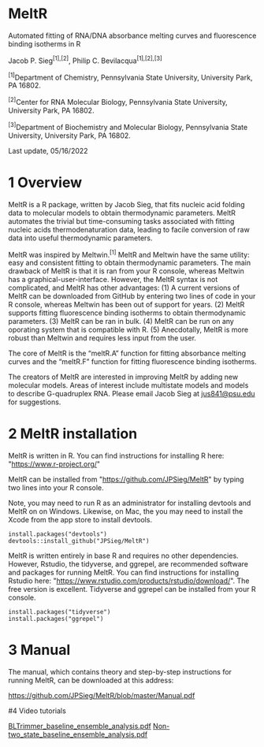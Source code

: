 # MeltR

Automated fitting of RNA/DNA absorbance melting curves and fluorescence binding isotherms in R

Jacob P. Sieg<sup>[1],[2]</sup>, Philip C. Bevilacqua<sup>[1],[2],[3]</sup>

<sup>[1]</sup>Department of Chemistry, Pennsylvania State University, University Park, PA 16802.

<sup>[2]</sup>Center for RNA Molecular Biology, Pennsylvania State University, University Park, PA 16802.

<sup>[3]</sup>Department of Biochemistry and Molecular Biology, Pennsylvania State University, University Park, PA 16802.

Last update, 05/16/2022

# 1 Overview

MeltR is a R package, written by Jacob Sieg, that fits nucleic acid folding data to molecular models to obtain thermodynamic parameters. MeltR automates the trivial but time-consuming tasks associated with fitting nucleic acids thermodenaturation data, leading to facile conversion of raw data into useful thermodynamic parameters.

MeltR was inspired by Meltwin.<sup>[1]</sup> MeltR and Meltwin have the same utility: easy and consistent fitting to obtain thermodynamic parameters. The main drawback of MeltR is that it is ran from your R console, whereas Meltwin has a graphical-user-interface. However, the MeltR syntax is not complicated, and MeltR has other advantages: (1) A current versions of MeltR can be downloaded from GitHub by entering two lines of code in your R console, whereas Meltwin has been out of support for years. (2) MeltR supports fitting fluorescence binding isotherms to obtain thermodynamic parameters. (3) MeltR can be ran in bulk. (4) MeltR can be run on any oporating system that is compatible with R. (5) Anecdotally, MeltR is more robust than Meltwin and requires less input from the user.

The core of MeltR is the “meltR.A” function for fitting absorbance melting curves and the “meltR.F” function for fitting fluorescence binding isotherms.

The creators of MeltR are interested in improving MeltR by adding new molecular models. Areas of interest include multistate models and models to describe G-quadruplex RNA. Please email Jacob Sieg at jus841@psu.edu for suggestions.  

# 2 MeltR installation

MeltR is written in R. You can find instructions for installing R here: "https://www.r-project.org/"

MeltR can be installed from "https://github.com/JPSieg/MeltR" by typing two lines into your R console. 

Note, you may need to run R as an administrator for installing devtools and MeltR on on Windows. Likewise, on Mac, the you may need to install the Xcode from the app store to install devtools.

```{r}
install.packages("devtools")
devtools::install_github("JPSieg/MeltR")
```

MeltR is written entirely in base R and requires no other dependencies. However, Rstudio, the tidyverse, and ggrepel, are recommended software and packages for running MeltR. You can find instructions for installing Rstudio here: "https://www.rstudio.com/products/rstudio/download/". The free version is excellent. Tidyverse and ggrepel can be installed from your R console.

```{r}
install.packages("tidyverse")
install.packages("ggrepel")
```


# 3 Manual

The manual, which contains theory and step-by-step instructions for running MeltR, can be downloaded at this address:

https://github.com/JPSieg/MeltR/blob/master/Manual.pdf

#4 Video tutorials



[BLTrimmer_baseline_ensemble_analysis.pdf](https://github.com/JPSieg/MeltR/files/10007382/BLTrimmer_baseline_ensemble_analysis.pdf)
[Non-two_state_baseline_ensemble_analysis.pdf](https://github.com/JPSieg/MeltR/files/10007383/Non-two_state_baseline_ensemble_analysis.pdf)
